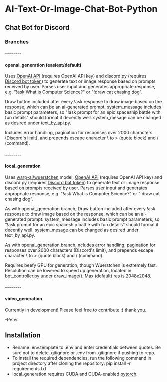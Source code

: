 # AI-Text-Or-Image-Chat-Bot-Python
<h2>Chat Bot for Discord</h2> 


<h3>Branches</h3>
<h4>--------</h4>
<h4>openai_generation (easiest/default)</h4>
<p>Uses <a href="https://platform.openai.com/">OpenAI API</a> (requires OpenAI API key) and discord.py (requires <a href="https://discord.com/developers/applications">Discord bot token</a>) to generate text or image response based on prompts received by user. Parses user input and generates appropriate response, e.g. "!ask What is Computer Science?" or "!draw cat chasing dog".</p>
<p>Draw button included after every !ask response to draw image based on the response, which can be an ai-generated prompt. system_message includes basic prompt parameters, so "!ask prompt for an epic spaceship battle with fun details" should format it decently well. system_mesage can be changed as desired under text_by_api.py.</p>
<p>Includes error handling, pagination for responses over 2000 characters (Discord's limit), and prepends escape character \ to > (quote block) and / (command).</p>
<h4>--------</h4>
<h4>local_generation</h4>
<p>Uses <a href="https://github.com/dome272/Wuerstchen">warp-ai/wuerstchen</a> model, <a href="https://platform.openai.com/">OpenAI API</a> (requires OpenAI API key) and discord.py (requires <a href="https://discord.com/developers/applications">Discord bot token</a>) to generate text or image response based on prompts received by user. Parses user input and generates appropriate response, e.g. "!ask What is Computer Science?" or "!draw cat chasing dog".</p>
<p>As with openai_generation branch, Draw button included after every !ask response to draw image based on the response, which can be an ai-generated prompt. system_message includes basic prompt parameters, so "!ask prompt for an epic spaceship battle with fun details" should format it decently well. system_mesage can be changed as desired under text_by_api.py.</p>
<p>As with openai_generation branch, ncludes error handling, pagination for responses over 2000 characters (Discord's limit), and prepends escape character \ to > (quote block) and / (command).</p>
<p>Requires beefy GPU for generation, though Wuerstchen is extremely fast. Resolution can be lowered to speed up generation, located in bot_controller.py under draw_image(). Max (default) res is 2048x2048.</p>
<h4>--------</h4>
<h4>video_generation</h4>
<p>Currently in development! Please feel free to contribute :) thank you.</p>
<p>-Peter</p>

<h2>Installation</h2>
<ul>
<li>Rename .env.template to .env and enter credentials between quotes. Be sure not to delete .gitignore or .env from .gitignore if pushing to repo.</li>
<li>To install the required dependencies, run the following command in project directory after cloning the repository: pip install -r requirements.txt</li>
<li>local_generation requires CUDA and CUDA-enabled <a href="https://pytorch.org/">pytorch</a>.</la>
</ul>
